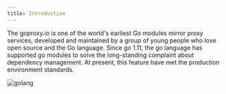```yaml
---
title: Introduction
---
```


The goproxy.io is one of the world's earliest Go modules mirror proxy services, developed and maintained by a group of young people who love open source and the Go language. Since go 1.11, the go language has supported go modules to solve the long-standing complaint about dependency management. At present, this feature have met the production environment standards.

![golang](/images/golang.jpg)

